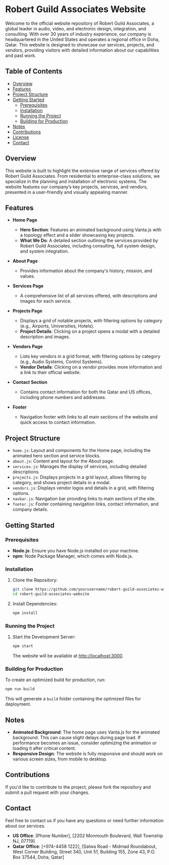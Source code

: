 
# Robert Guild Associates Website

Welcome to the official website repository of Robert Guild Associates, a global leader in audio, video, and electronic design, integration, and consulting. With over 30 years of industry experience, our company is headquartered in the United States and operates a regional office in Doha, Qatar. This website is designed to showcase our services, projects, and vendors, providing visitors with detailed information about our capabilities and past work.

## Table of Contents

- [Overview](#overview)
- [Features](#features)
- [Project Structure](#project-structure)
- [Getting Started](#getting-started)
  - [Prerequisites](#prerequisites)
  - [Installation](#installation)
  - [Running the Project](#running-the-project)
  - [Building for Production](#building-for-production)
- [Notes](#notes)
- [Contributions](#contributions)
- [License](#license)
- [Contact](#contact)

## Overview

This website is built to highlight the extensive range of services offered by Robert Guild Associates. From residential to enterprise-class solutions, we specialize in the planning and installation of electronic systems. The website features our company’s key projects, services, and vendors, presented in a user-friendly and visually appealing manner.

## Features

- **Home Page**
  - **Hero Section**: Features an animated background using Vanta.js with a topology effect and a slider showcasing key projects.
  - **What We Do**: A detailed section outlining the services provided by Robert Guild Associates, including consulting, full system design, and system integration.

- **About Page**
  - Provides information about the company's history, mission, and values.

- **Services Page**
  - A comprehensive list of all services offered, with descriptions and images for each service.

- **Projects Page**
  - Displays a grid of notable projects, with filtering options by category (e.g., Airports, Universities, Hotels).
  - **Project Details**: Clicking on a project opens a modal with a detailed description and images.

- **Vendors Page**
  - Lists key vendors in a grid format, with filtering options by category (e.g., Audio Systems, Control Systems).
  - **Vendor Details**: Clicking on a vendor provides more information and a link to their official website.

- **Contact Section**
  - Contains contact information for both the Qatar and US offices, including phone numbers and addresses.

- **Footer**
  - Navigation footer with links to all main sections of the website and quick access to contact information.

## Project Structure

- `home.js`: Layout and components for the Home page, including the animated hero section and service blocks.
- `about.js`: Content and layout for the About page.
- `services.js`: Manages the display of services, including detailed descriptions.
- `projects.js`: Displays projects in a grid layout, allows filtering by category, and shows project details in a modal.
- `vendors.js`: Displays vendor logos and details in a grid, with filtering options.
- `navbar.js`: Navigation bar providing links to main sections of the site.
- `footer.js`: Footer containing navigation links, contact information, and company details.

## Getting Started

### Prerequisites

- **Node.js**: Ensure you have Node.js installed on your machine.
- **npm**: Node Package Manager, which comes with Node.js.

### Installation

1. Clone the Repository:
   ```bash
   git clone https://github.com/yourusername/robert-guild-associates-website.git
   cd robert-guild-associates-website
   ```

2. Install Dependencies:
   ```bash
   npm install
   ```

### Running the Project

1. Start the Development Server:
   ```bash
   npm start
   ```
   The website will be available at [http://localhost:3000](http://localhost:3000).

### Building for Production

To create an optimized build for production, run:
```bash
npm run build
```
This will generate a `build` folder containing the optimized files for deployment.

## Notes

- **Animated Background**: The home page uses Vanta.js for the animated background. This can cause slight delays during page load. If performance becomes an issue, consider optimizing the animation or loading it after critical content.
- **Responsive Design**: The website is fully responsive and should work on various screen sizes, from mobile to desktop.

## Contributions

If you'd like to contribute to the project, please fork the repository and submit a pull request with your changes.

## Contact

Feel free to contact us if you have any questions or need further information about our services.

- **US Office**: [Phone Number], [2202 Monmouth Boulevard, Wall Township NJ, 07719]
- **Qatar Office**: [+974-4458 1222], [Salwa Road - Midmad Roundabout, West Corner Building, Street 340, Unit 51, Building 155, Zone 43, P.O. Box 37544, Doha, Qatar]
